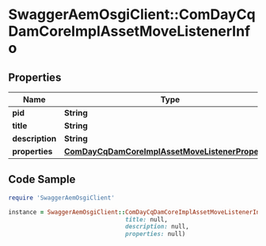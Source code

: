 # SwaggerAemOsgiClient::ComDayCqDamCoreImplAssetMoveListenerInfo

## Properties

Name | Type | Description | Notes
------------ | ------------- | ------------- | -------------
**pid** | **String** |  | [optional] 
**title** | **String** |  | [optional] 
**description** | **String** |  | [optional] 
**properties** | [**ComDayCqDamCoreImplAssetMoveListenerProperties**](ComDayCqDamCoreImplAssetMoveListenerProperties.md) |  | [optional] 

## Code Sample

```ruby
require 'SwaggerAemOsgiClient'

instance = SwaggerAemOsgiClient::ComDayCqDamCoreImplAssetMoveListenerInfo.new(pid: null,
                                 title: null,
                                 description: null,
                                 properties: null)
```


